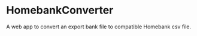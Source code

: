 HomebankConverter
=================

A web app to convert an export bank file to compatible Homebank csv file.
